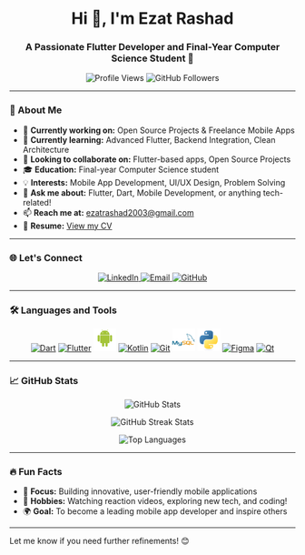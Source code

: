 <h1 align="center">Hi 👋, I'm Ezat Rashad</h1>
<h3 align="center">A Passionate Flutter Developer and Final-Year Computer Science Student 🚀</h3>

<p align="center">
  <img src="https://komarev.com/ghpvc/?username=ezatrashad&label=Profile%20views&color=0e75b6&style=flat" alt="Profile Views" />
  <img src="https://img.shields.io/github/followers/ezatrashad?label=Followers&style=social" alt="GitHub Followers" />
</p>

---

### 🚀 About Me  
- 🔭 **Currently working on:** Open Source Projects & Freelance Mobile Apps  
- 🌱 **Currently learning:** Advanced Flutter, Backend Integration, Clean Architecture  
- 👯 **Looking to collaborate on:** Flutter-based apps, Open Source Projects  
- 🎓 **Education:** Final-year Computer Science student  
- 💡 **Interests:** Mobile App Development, UI/UX Design, Problem Solving  
- 💬 **Ask me about:** Flutter, Dart, Mobile Development, or anything tech-related!  
- 📫 **Reach me at:** [ezatrashad2003@gmail.com](mailto:ezatrashad2003@gmail.com)  
- 📄 **Resume:** [View my CV](https://drive.google.com/file/d/1B-eejzIIzBXqBgEMkm2OyJAhmuGjUhPN/view?usp=drive_link)  

---

### 🌐 Let's Connect  
<p align="center">
  <a href="https://linkedin.com/in/ezat-rashad-356717222" target="_blank">
    <img src="https://img.shields.io/badge/LinkedIn-EzatRashad-blue?style=for-the-badge&logo=linkedin" alt="LinkedIn" />
  </a>
  <a href="mailto:ezatrashad2003@gmail.com" target="_blank">
    <img src="https://img.shields.io/badge/Email-me-red?style=for-the-badge&logo=gmail" alt="Email" />
  </a>
  <a href="https://github.com/EzatRashad" target="_blank">
    <img src="https://img.shields.io/badge/GitHub-EzatRashad-black?style=for-the-badge&logo=github" alt="GitHub" />
  </a>
</p>

---

### 🛠️ Languages and Tools  
<p align="center">
  <a href="https://dart.dev" target="_blank"><img src="https://www.vectorlogo.zone/logos/dartlang/dartlang-icon.svg" alt="Dart" width="40" height="40" /></a>
  <a href="https://flutter.dev" target="_blank"><img src="https://www.vectorlogo.zone/logos/flutterio/flutterio-icon.svg" alt="Flutter" width="40" height="40" /></a>
  <a href="https://developer.android.com" target="_blank"><img src="https://raw.githubusercontent.com/devicons/devicon/master/icons/android/android-original-wordmark.svg" alt="Android" width="40" height="40" /></a>
  <a href="https://kotlinlang.org" target="_blank"><img src="https://www.vectorlogo.zone/logos/kotlinlang/kotlinlang-icon.svg" alt="Kotlin" width="40" height="40" /></a>
  <a href="https://git-scm.com/" target="_blank"><img src="https://www.vectorlogo.zone/logos/git-scm/git-scm-icon.svg" alt="Git" width="40" height="40" /></a>
  <a href="https://www.mysql.com/" target="_blank"><img src="https://raw.githubusercontent.com/devicons/devicon/master/icons/mysql/mysql-original-wordmark.svg" alt="MySQL" width="40" height="40" /></a>
  <a href="https://www.python.org" target="_blank"><img src="https://raw.githubusercontent.com/devicons/devicon/master/icons/python/python-original.svg" alt="Python" width="40" height="40" /></a>
  <a href="https://www.figma.com/" target="_blank"><img src="https://www.vectorlogo.zone/logos/figma/figma-icon.svg" alt="Figma" width="40" height="40" /></a>
  <a href="https://www.qt.io/" target="_blank"><img src="https://upload.wikimedia.org/wikipedia/commons/0/0b/Qt_logo_2016.svg" alt="Qt" width="40" height="40" /></a>
</p>

---

### 📈 GitHub Stats  
<p align="center">
  <img src="https://github-readme-stats.vercel.app/api?username=ezatrashad&show_icons=true&theme=radical" alt="GitHub Stats" />
</p>
<p align="center">
  <img src="https://github-readme-streak-stats.herokuapp.com/?user=ezatrashad&theme=radical" alt="GitHub Streak Stats" />
</p>
<p align="center">
  <img src="https://github-readme-stats.vercel.app/api/top-langs?username=ezatrashad&show_icons=true&locale=en&layout=compact&theme=radical" alt="Top Languages" />
</p>

---

### 🔥 Fun Facts  
- 🎯 **Focus:** Building innovative, user-friendly mobile applications  
- 🌟 **Hobbies:** Watching reaction videos, exploring new tech, and coding!  
- 🌍 **Goal:** To become a leading mobile app developer and inspire others  

---

Let me know if you need further refinements! 😊


